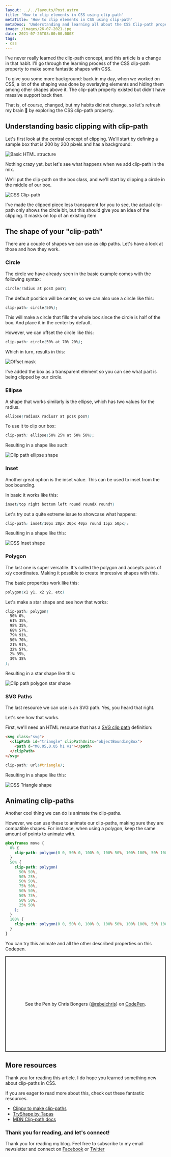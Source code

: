 ```yaml
---
layout: ../../layouts/Post.astro
title: 'How to clip elements in CSS using clip-path'
metaTitle: 'How to clip elements in CSS using clip-path'
metaDesc: 'Understanding and learning all about the CSS Clip-path property'
image: /images/26-07-2021.jpg
date: 2021-07-26T03:00:00.000Z
tags:
- css
---
```


I've never really learned the clip-path concept, and this article is a change in that habit.
I'll go through the learning process of the CSS clip-path property to make some fantastic shapes with CSS.

To give you some more background: back in my day, when we worked on CSS, a lot of the shaping was done by overlaying elements and hiding them among other shapes above it.
The clip-path property existed but didn't have massive support back then.

That is, of course, changed, but my habits did not change, so let's refresh my brain 🧠 by exploring the CSS clip-path property.

## Understanding basic clipping with clip-path

Let's first look at the central concept of clipping.
We'll start by defining a sample box that is 200 by 200 pixels and has a background:

![Basic HTML structure](https://cdn.hashnode.com/res/hashnode/image/upload/v1626759308804/C_oBIKi45.png)

Nothing crazy yet, but let's see what happens when we add clip-path in the mix.

We'll put the clip-path on the box class, and we'll start by clipping a circle in the middle of our box.

![CSS Clip-path](https://cdn.hashnode.com/res/hashnode/image/upload/v1626759566473/tNjiB8iS9.png)

I've made the clipped piece less transparent for you to see, the actual clip-path only shows the circle bit, but this should give you an idea of the clipping.
It masks on top of an existing item.

## The shape of your "clip-path"

There are a couple of shapes we can use as clip paths. Let's have a look at those and how they work.

### Circle

The circle we have already seen in the basic example comes with the following syntax:

```css
circle(radius at posX posY)
```

The default position will be center, so we can also use a circle like this:

```css
clip-path: circle(50%);
```

This will make a circle that fills the whole box since the circle is half of the box.
And place it in the center by default.

However, we can offset the circle like this:

```css
clip-path: circle(50% at 70% 20%);
```

Which in turn, results in this:

![Offset mask](https://cdn.hashnode.com/res/hashnode/image/upload/v1626759976640/lno0Cgyzs.png)

I've added the box as a transparent element so you can see what part is being clipped by our circle.

### Ellipse

A shape that works similarly is the ellipse, which has two values for the radius.

```css
ellipse(radiusX radiusY at posX posY)
```

To use it to clip our box:

```css
clip-path: ellipse(50% 25% at 50% 50%);
```

Resulting in a shape like such:

![Clip path ellipse shape](https://cdn.hashnode.com/res/hashnode/image/upload/v1626760224433/sVD58nfQ7.png)

### Inset

Another great option is the inset value. This can be used to inset from the box bounding.

In basic it works like this:

```css
inset(top right bottom left round roundX roundY)
```

Let's try out a quite extreme issue to showcase what happens:

```css
clip-path: inset(10px 20px 30px 40px round 15px 50px);
```

Resulting in a shape like this:

![CSS Inset shape](https://cdn.hashnode.com/res/hashnode/image/upload/v1626760737372/v8s3pvw37.png)

### Polygon

The last one is super versatile. It's called the polygon and accepts pairs of x/y coordinates.
Making it possible to create impressive shapes with this.

The basic properties work like this:

```css
polygon(x1 y1, x2 y2, etc)
```

Let's make a star shape and see how that works:

```css
clip-path: polygon(
  50% 0%,
  61% 35%,
  98% 35%,
  68% 57%,
  79% 91%,
  50% 70%,
  21% 91%,
  32% 57%,
  2% 35%,
  39% 35%
);
```

Resulting in a star shape like this:

![Clip path polygon star shape](https://cdn.hashnode.com/res/hashnode/image/upload/v1626761026204/i4xN0yNWV.png)

### SVG Paths

The last resource we can use is an SVG path. Yes, you heard that right.

Let's see how that works.

First, we'll need an HTML resource that has a [SVG clip path](https://daily-dev-tips.com/posts/svg-sprites/) definition:

```html
<svg class="svg">
  <clipPath id="triangle" clipPathUnits="objectBoundingBox">
    <path d="M0.05,0.05 h1 v1"></path>
  </clipPath>
</svg>
```

```css
clip-path: url(#triangle);
```

Resulting in a shape like this:

![CSS Triangle shape](https://cdn.hashnode.com/res/hashnode/image/upload/v1626761778277/ZFagtNmSk.png)

## Animating clip-paths

Another cool thing we can do is animate the clip-paths.

However, we can use these to animate our clip-paths, making sure they are compatible shapes.
For instance, when using a polygon, keep the same amount of points to animate with.

```css
@keyframes move {
  0% {
    clip-path: polygon(0 0, 50% 0, 100% 0, 100% 50%, 100% 100%, 50% 100%, 0 100%, 0 50%);
  }
  50% {
    clip-path: polygon(
      50% 50%,
      50% 25%,
      50% 50%,
      75% 50%,
      50% 50%,
      50% 75%,
      50% 50%,
      25% 50%
    );
  }
  100% {
    clip-path: polygon(0 0, 50% 0, 100% 0, 100% 50%, 100% 100%, 50% 100%, 0 100%, 0 50%);
  }
}
```

You can try this animate and all the other described properties on this Codepen.

<p class="codepen" data-height="300" data-theme-id="dark" data-default-tab="html,result" data-slug-hash="bGWrdwP" data-user="rebelchris" style="height: 300px; box-sizing: border-box; display: flex; align-items: center; justify-content: center; border: 2px solid; margin: 1em 0; padding: 1em;">
  <span>See the Pen <a href="https://codepen.io/rebelchris/pen/bGWrdwP">
  </a> by Chris Bongers (<a href="https://codepen.io/rebelchris">@rebelchris</a>)
  on <a href="https://codepen.io">CodePen</a>.</span>
</p>
<script async src="https://cpwebassets.codepen.io/assets/embed/ei.js"></script>

## More resources

Thank you for reading this article. I do hope you learned something new about clip-paths in CSS.

If you are eager to read more about this, check out these fantastic resources.

- [Clippy to make clip-paths](https://bennettfeely.com/clippy/)
- [TryShape by Tapas](https://tryshape.vercel.app/)
- [MDN Clip-path docs](https://developer.mozilla.org/en-US/docs/Web/CSS/clip-path)

### Thank you for reading, and let's connect!

Thank you for reading my blog. Feel free to subscribe to my email newsletter and connect on [Facebook](https://www.facebook.com/DailyDevTipsBlog) or [Twitter](https://twitter.com/DailyDevTips1)
